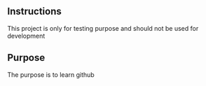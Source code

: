 ## Instructions

This project is only for testing purpose and should not be used for development

## Purpose

The purpose is to learn github